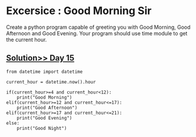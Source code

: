 # Excersice : Good Morning Sir

Create a python program capable of greeting you with Good Morning, Good Afternoon and Good Evening. Your program should use time module to get the current hour. 


## [Solution>> Day 15](https://github.com/AmanKumarSinhaGitHub/Python-100DaysOfCode/blob/main/Day%20015%20-%20Exercise%20-%20If%20else/main.py)

```
from datetime import datetime

current_hour = datetime.now().hour

if(current_hour>=4 and current_hour<12):
    print("Good Morning")
elif(current_hour>=12 and current_hour<=17):
    print("Good Afternoon")
elif(current_hour>=17 and current_hour<=21):
    print("Good Evening")
else:
    print("Good Night")

```